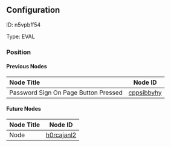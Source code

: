 # <nil>
## Configuration
ID:  n5vpbff54

Type: EVAL 








### Position

#### Previous Nodes
| Node Title | Node ID |
| :------------- | ------------ |
| Password Sign On Page Button Pressed | [cppsibbyhy](./cppsibbyhy.md) | 
 
 #### Future Nodes
| Node Title | Node ID |
| :------------- | ------------ |
| Node |[h0rcajanl2](./h0rcajanl2.md) | 